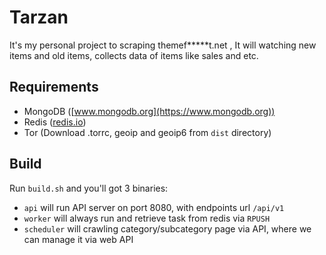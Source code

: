 # Tarzan
It's my personal project to scraping themef*****t.net , It will watching new items and old items, collects data of items like sales and etc.

## Requirements
 - MongoDB ([www.mongodb.org](https://www.mongodb.org))
 - Redis ([redis.io](http://redis.io/))
 - Tor (Download .torrc, geoip and geoip6 from ```dist``` directory)

## Build
Run ```build.sh``` and you'll got 3 binaries:

- ```api``` will run API server on port 8080, with endpoints url ```/api/v1```
- ```worker``` will always run and retrieve task from redis via ```RPUSH```
- ```scheduler``` will crawling category/subcategory page via API, where we can manage it via web API